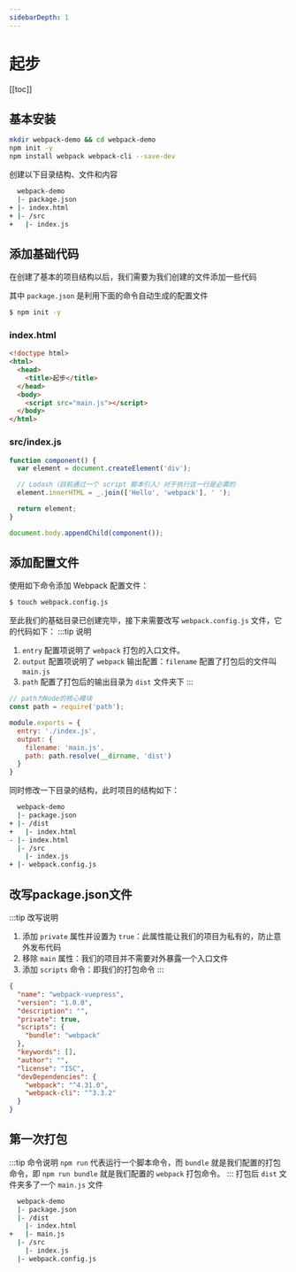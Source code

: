 ```yaml
---
sidebarDepth: 1
---
```


# 起步
[[toc]]
## 基本安装
```sh
mkdir webpack-demo && cd webpack-demo
npm init -y
npm install webpack webpack-cli --save-dev
```
创建以下目录结构、文件和内容
```sh {3,4,5}
  webpack-demo
  |- package.json
+ |- index.html
+ |- /src
+   |- index.js
```

## 添加基础代码
在创建了基本的项目结构以后，我们需要为我们创建的文件添加一些代码

其中 `package.json` 是利用下面的命令自动生成的配置文件
```sh
$ npm init -y
```

### index.html
```html
<!doctype html>
<html>
  <head>
    <title>起步</title>
  </head>
  <body>
    <script src="main.js"></script>
  </body>
</html>
```

### src/index.js
```js
function component() {
  var element = document.createElement('div');

  // Lodash（目前通过一个 script 脚本引入）对于执行这一行是必需的
  element.innerHTML = _.join(['Hello', 'webpack'], ' ');

  return element;
}

document.body.appendChild(component());
```

## 添加配置文件
使用如下命令添加 Webpack 配置文件：
```sh
$ touch webpack.config.js
```
至此我们的基础目录已创建完毕，接下来需要改写 `webpack.config.js` 文件，它的代码如下：
:::tip 说明
1. `entry` 配置项说明了 `webpack` 打包的入口文件。
2. `output` 配置项说明了 `webpack` 输出配置：`filename` 配置了打包后的文件叫 `main.js`
3. `path` 配置了打包后的输出目录为 `dist` 文件夹下
:::
```js
// path为Node的核心模块
const path = require('path');

module.exports = {
  entry: './index.js',
  output: {
    filename: 'main.js',
    path: path.resolve(__dirname, 'dist')
  }
}
```

同时修改一下目录的结构，此时项目的结构如下：
```sh {8}
  webpack-demo
  |- package.json
+ |- /dist
+   |- index.html
- |- index.html
  |- /src
    |- index.js
+ |- webpack.config.js
```

## 改写package.json文件
:::tip 改写说明
1. 添加 `private` 属性并设置为 `true`：此属性能让我们的项目为私有的，防止意外发布代码
2. 移除 `main` 属性：我们的项目并不需要对外暴露一个入口文件
3. 添加 `scripts` 命令：即我们的打包命令
:::

```json {5,7}
{
  "name": "webpack-vuepress",
  "version": "1.0.0",
  "description": "",
  "private": true,
  "scripts": {
    "bundle": "webpack"
  },
  "keywords": [],
  "author": "",
  "license": "ISC",
  "devDependencies": {
    "webpack": "^4.31.0",
    "webpack-cli": "^3.3.2"
  }
}
```

## 第一次打包
:::tip 命令说明
`npm run` 代表运行一个脚本命令，而 `bundle` 就是我们配置的打包命令，即 `npm run bundle` 就是我们配置的 `webpack` 打包命令。
:::
打包后 `dist` 文件夹多了一个 `main.js` 文件
```sh {5}
  webpack-demo
  |- package.json
  |- /dist
    |- index.html 
+   |- main.js
  |- /src
    |- index.js
  |- webpack.config.js
```


















